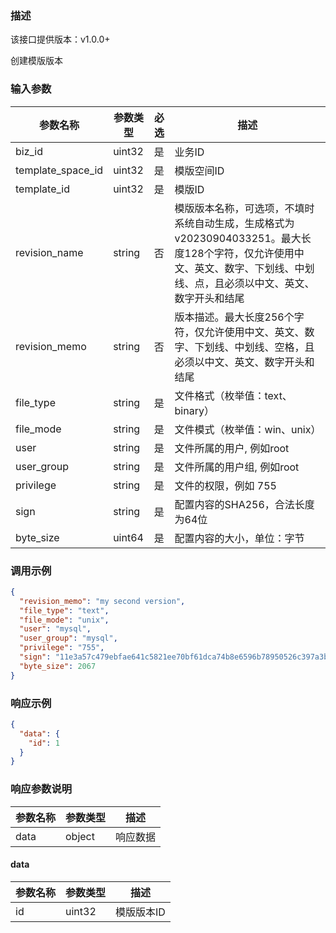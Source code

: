 ### 描述

该接口提供版本：v1.0.0+

创建模版版本

### 输入参数

| 参数名称          | 参数类型 | 必选 | 描述                                                         |
| ----------------- | -------- | ---- | ------------------------------------------------------------ |
| biz_id            | uint32   | 是   | 业务ID                                                       |
| template_space_id | uint32   | 是   | 模版空间ID                                                   |
| template_id       | uint32   | 是   | 模版ID                                                       |
| revision_name     | string   | 否   | 模版版本名称，可选项，不填时系统自动生成，生成格式为v20230904033251。最大长度128个字符，仅允许使用中文、英文、数字、下划线、中划线、点，且必须以中文、英文、数字开头和结尾 |
| revision_memo     | string   | 否   | 版本描述。最大长度256个字符，仅允许使用中文、英文、数字、下划线、中划线、空格，且必须以中文、英文、数字开头和结尾 |
| file_type         | string   | 是   | 文件格式（枚举值：text、binary）                  |
| file_mode         | string   | 是   | 文件模式（枚举值：win、unix）                                |
| user              | string   | 是   | 文件所属的用户, 例如root                                     |
| user_group        | string   | 是   | 文件所属的用户组, 例如root                                   |
| privilege         | string   | 是   | 文件的权限，例如 755                                         |
| sign              | string   | 是   | 配置内容的SHA256，合法长度为64位                             |
| byte_size         | uint64   | 是   | 配置内容的大小，单位：字节                                   |


### 调用示例

```json
{
  "revision_memo": "my second version",
  "file_type": "text",
  "file_mode": "unix",
  "user": "mysql",
  "user_group": "mysql",
  "privilege": "755",
  "sign": "11e3a57c479ebfae641c5821ee70bf61dca74b8e6596b78950526c397a3b1234",
  "byte_size": 2067
}
```

### 响应示例

```json
{
  "data": {
    "id": 1
  }
}
```

### 响应参数说明

| 参数名称 | 参数类型 | 描述     |
| -------- | -------- | -------- |
| data     | object   | 响应数据 |

#### data

| 参数名称 | 参数类型 | 描述       |
| -------- | -------- | ---------- |
| id       | uint32   | 模版版本ID |


